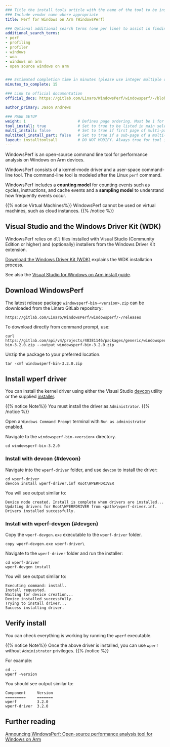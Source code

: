 ```yaml
---
### Title the install tools article with the name of the tool to be installed
### Include vendor name where appropriate
title: Perf for Windows on Arm (WindowsPerf)

### Optional additional search terms (one per line) to assist in finding the article
additional_search_terms:
- perf
- profiling
- profiler
- windows
- woa
- windows on arm
- open source windows on arm


### Estimated completion time in minutes (please use integer multiple of 5)
minutes_to_complete: 15

### Link to official documentation
official_docs: https://gitlab.com/Linaro/WindowsPerf/windowsperf/-/blob/main/wperf/README.md

author_primary: Jason Andrews

### PAGE SETUP
weight: 1                       # Defines page ordering. Must be 1 for first (or only) page.
tool_install: true              # Set to true to be listed in main selection page, else false
multi_install: false            # Set to true if first page of multi-page article, else false
multitool_install_part: false   # Set to true if a sub-page of a multi-page article, else false
layout: installtoolsall         # DO NOT MODIFY. Always true for tool install articles
---
```


WindowsPerf is an open-source command line tool for performance analysis on Windows on Arm devices.

WindowsPerf consists of a kernel-mode driver and a user-space command-line tool. The command-line tool is modeled after the Linux `perf` command. 

WindowsPerf includes a **counting model** for counting events such as cycles, instructions, and cache events and a **sampling model** to understand how frequently events occur.

{{% notice  Virtual Machines%}}
WindowsPerf cannot be used on virtual machines, such as cloud instances.
{{% /notice %}}

## Visual Studio and the Windows Driver Kit (WDK)

WindowsPerf relies on `dll` files installed with Visual Studio (Community Edition or higher) and (optionally) installers from the Windows Driver Kit extension.

[Download the Windows Driver Kit (WDK)](https://learn.microsoft.com/en-us/windows-hardware/drivers/download-the-wdk) explains the WDK installation process.

See also the [Visual Studio for Windows on Arm install guide](/install-guides/vs-woa/).

## Download WindowsPerf

The latest release package `windowsperf-bin-<version>.zip` can be downloaded from the Linaro GitLab repository:
```url
https://gitlab.com/Linaro/WindowsPerf/windowsperf/-/releases
```
To download directly from command prompt, use:
```console
curl https://gitlab.com/api/v4/projects/40381146/packages/generic/windowsperf/3.2.0/windowsperf-bin-3.2.0.zip --output windowsperf-bin-3.2.0.zip
```
Unzip the package to your preferred location.
```console
tar -xmf windowsperf-bin-3.2.0.zip
```

## Install wperf driver

You can install the kernel driver using either the Visual Studio [devcon](#devcon) utility or the supplied [installer](#devgen).

{{% notice  Note%}}
You must install the driver as `Administrator`.
{{% /notice %}}

Open a `Windows Command Prompt` terminal with `Run as administrator` enabled.

Navigate to the `windowsperf-bin-<version>` directory.
```command
cd windowsperf-bin-3.2.0
```

### Install with devcon {#devcon}

Navigate into the `wperf-driver` folder, and use `devcon` to install the driver:
```command
cd wperf-driver
devcon install wperf-driver.inf Root\WPERFDRIVER
```
You will see output similar to:
```output
Device node created. Install is complete when drivers are installed...
Updating drivers for Root\WPERFDRIVER from <path>\wperf-driver.inf.
Drivers installed successfully.
```
### Install with wperf-devgen {#devgen}

Copy the `wperf-devgen.exe` executable to the `wperf-driver` folder.
```command
copy wperf-devgen.exe wperf-driver\
```
Navigate to the `wperf-driver` folder and run the installer:
```command
cd wperf-driver
wperf-devgen install
```
You will see output similar to:
```output
Executing command: install.
Install requested.
Waiting for device creation...
Device installed successfully.
Trying to install driver...
Success installing driver.
```
## Verify install

You can check everything is working by running the `wperf` executable.

{{% notice  Note%}}
Once the above driver is installed, you can use `wperf` without `Administrator` privileges.
{{% /notice %}}

For example:
```command
cd ..
wperf -version
```
You should see output similar to:
```output
Component     Version
=========     =======
wperf         3.2.0
wperf-driver  3.2.0
```
## Further reading

[Announcing WindowsPerf: Open-source performance analysis tool for Windows on Arm](https://community.arm.com/arm-community-blogs/b/infrastructure-solutions-blog/posts/announcing-windowsperf)
